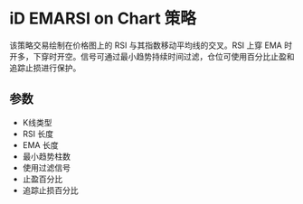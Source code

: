# iD EMARSI on Chart 策略

该策略交易绘制在价格图上的 RSI 与其指数移动平均线的交叉。RSI 上穿 EMA 时开多，下穿时开空。信号可通过最小趋势持续时间过滤，仓位可使用百分比止盈和追踪止损进行保护。

## 参数
- K线类型
- RSI 长度
- EMA 长度
- 最小趋势柱数
- 使用过滤信号
- 止盈百分比
- 追踪止损百分比
